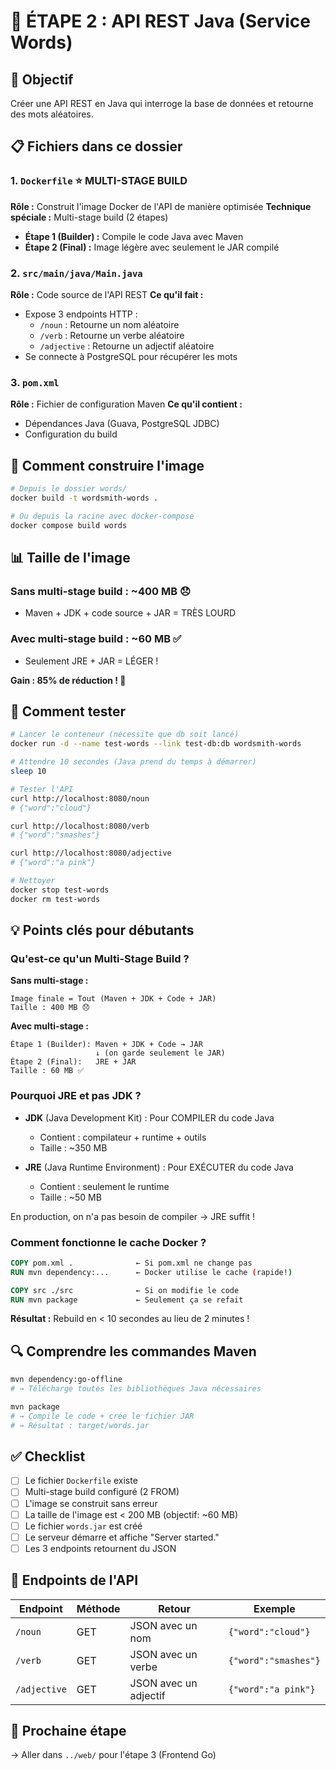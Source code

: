 # 📁 ÉTAPE 2 : API REST Java (Service Words)

## 🎯 Objectif
Créer une API REST en Java qui interroge la base de données et retourne des mots aléatoires.

## 📋 Fichiers dans ce dossier

### 1. `Dockerfile` ⭐ MULTI-STAGE BUILD
**Rôle :** Construit l'image Docker de l'API de manière optimisée
**Technique spéciale :** Multi-stage build (2 étapes)
- **Étape 1 (Builder) :** Compile le code Java avec Maven
- **Étape 2 (Final) :** Image légère avec seulement le JAR compilé

### 2. `src/main/java/Main.java`
**Rôle :** Code source de l'API REST
**Ce qu'il fait :**
- Expose 3 endpoints HTTP :
  - `/noun` : Retourne un nom aléatoire
  - `/verb` : Retourne un verbe aléatoire
  - `/adjective` : Retourne un adjectif aléatoire
- Se connecte à PostgreSQL pour récupérer les mots

### 3. `pom.xml`
**Rôle :** Fichier de configuration Maven
**Ce qu'il contient :**
- Dépendances Java (Guava, PostgreSQL JDBC)
- Configuration du build

## 🚀 Comment construire l'image

```bash
# Depuis le dossier words/
docker build -t wordsmith-words .

# Ou depuis la racine avec docker-compose
docker compose build words
```

## 📊 Taille de l'image

### Sans multi-stage build : ~400 MB 😞
- Maven + JDK + code source + JAR = TRÈS LOURD

### Avec multi-stage build : ~60 MB ✅
- Seulement JRE + JAR = LÉGER !

**Gain : 85% de réduction ! 🎉**

## 🧪 Comment tester

```bash
# Lancer le conteneur (nécessite que db soit lancé)
docker run -d --name test-words --link test-db:db wordsmith-words

# Attendre 10 secondes (Java prend du temps à démarrer)
sleep 10

# Tester l'API
curl http://localhost:8080/noun
# {"word":"cloud"}

curl http://localhost:8080/verb
# {"word":"smashes"}

curl http://localhost:8080/adjective
# {"word":"a pink"}

# Nettoyer
docker stop test-words
docker rm test-words
```

## 💡 Points clés pour débutants

### Qu'est-ce qu'un Multi-Stage Build ?

**Sans multi-stage :**
```
Image finale = Tout (Maven + JDK + Code + JAR)
Taille : 400 MB 😞
```

**Avec multi-stage :**
```
Étape 1 (Builder): Maven + JDK + Code → JAR
                   ↓ (on garde seulement le JAR)
Étape 2 (Final):   JRE + JAR
Taille : 60 MB ✅
```

### Pourquoi JRE et pas JDK ?

- **JDK** (Java Development Kit) : Pour COMPILER du code Java
  - Contient : compilateur + runtime + outils
  - Taille : ~350 MB

- **JRE** (Java Runtime Environment) : Pour EXÉCUTER du code Java
  - Contient : seulement le runtime
  - Taille : ~50 MB

En production, on n'a pas besoin de compiler → JRE suffit !

### Comment fonctionne le cache Docker ?

```dockerfile
COPY pom.xml .              ← Si pom.xml ne change pas
RUN mvn dependency:...      ← Docker utilise le cache (rapide!)

COPY src ./src              ← Si on modifie le code
RUN mvn package             ← Seulement ça se refait
```

**Résultat :** Rebuild en < 10 secondes au lieu de 2 minutes !

## 🔍 Comprendre les commandes Maven

```bash
mvn dependency:go-offline
# → Télécharge toutes les bibliothèques Java nécessaires

mvn package
# → Compile le code + crée le fichier JAR
# → Résultat : target/words.jar
```

## ✅ Checklist

- [ ] Le fichier `Dockerfile` existe
- [ ] Multi-stage build configuré (2 FROM)
- [ ] L'image se construit sans erreur
- [ ] La taille de l'image est < 200 MB (objectif: ~60 MB)
- [ ] Le fichier `words.jar` est créé
- [ ] Le serveur démarre et affiche "Server started."
- [ ] Les 3 endpoints retournent du JSON

## 📖 Endpoints de l'API

| Endpoint | Méthode | Retour | Exemple |
|----------|---------|--------|---------|
| `/noun` | GET | JSON avec un nom | `{"word":"cloud"}` |
| `/verb` | GET | JSON avec un verbe | `{"word":"smashes"}` |
| `/adjective` | GET | JSON avec un adjectif | `{"word":"a pink"}` |

## 🔗 Prochaine étape

→ Aller dans `../web/` pour l'étape 3 (Frontend Go)

